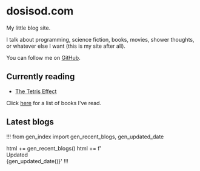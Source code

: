 # dosisod.com

My little blog site.

I talk about programming, science fiction, books, movies, shower
thoughts, or whatever else I want (this is my site after all).

You can follow me on [GitHub](https://github.com/dosisod).

## Currently reading

* [The Tetris Effect](https://www.amazon.com/dp/B01DWX9T7G)

Click [here](/blog/finished-books.html) for a list of books I've read.

## Latest blogs

!!!
from gen_index import gen_recent_blogs, gen_updated_date

html += gen_recent_blogs()
html += f'<br><span class="gray">Updated {gen_updated_date()}</span>'
!!!


<style>.gray { white-space: pre-wrap; }</style>
